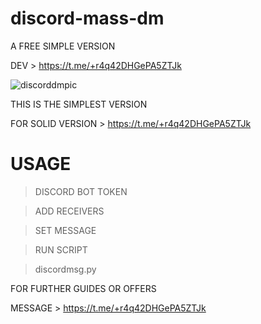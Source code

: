 # discord-mass-dm
A FREE SIMPLE VERSION

DEV > https://t.me/+r4q42DHGePA5ZTJk


![discorddmpic](https://user-images.githubusercontent.com/125784563/226923779-20710cbf-ae72-43cc-9f76-33853bd78e29.jpeg)


THIS IS THE SIMPLEST VERSION

FOR SOLID VERSION > https://t.me/+r4q42DHGePA5ZTJk


# USAGE

> DISCORD BOT TOKEN

> ADD RECEIVERS

> SET MESSAGE

> RUN SCRIPT

> discordmsg.py


FOR FURTHER GUIDES OR OFFERS

MESSAGE > https://t.me/+r4q42DHGePA5ZTJk

